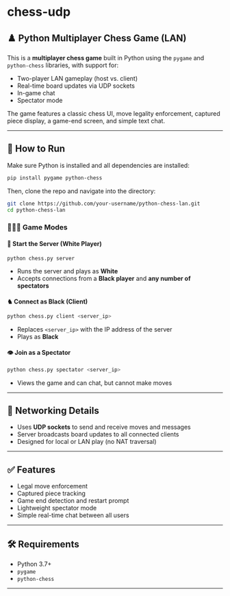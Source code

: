 # chess-udp

## ♟️ Python Multiplayer Chess Game (LAN)

This is a **multiplayer chess game** built in Python using the `pygame` and `python-chess` libraries, with support for:

- Two-player LAN gameplay (host vs. client)
- Real-time board updates via UDP sockets
- In-game chat
- Spectator mode

The game features a classic chess UI, move legality enforcement, captured piece display, a game-end screen, and simple text chat.

---

## 🚀 How to Run

Make sure Python is installed and all dependencies are installed:

```bash
pip install pygame python-chess
```

Then, clone the repo and navigate into the directory:

```bash
git clone https://github.com/your-username/python-chess-lan.git
cd python-chess-lan
```

### 🧑‍🤝‍🧑 Game Modes

#### 🏁 Start the Server (White Player)

```bash
python chess.py server
```

- Runs the server and plays as **White**
- Accepts connections from a **Black player** and **any number of spectators**

#### ♞ Connect as Black (Client)

```bash
python chess.py client <server_ip>
```

- Replaces `<server_ip>` with the IP address of the server
- Plays as **Black**

#### 👁 Join as a Spectator

```bash
python chess.py spectator <server_ip>
```

- Views the game and can chat, but cannot make moves

---

## 📡 Networking Details

- Uses **UDP sockets** to send and receive moves and messages
- Server broadcasts board updates to all connected clients
- Designed for local or LAN play (no NAT traversal)

---

## ✅ Features

- Legal move enforcement
- Captured piece tracking
- Game end detection and restart prompt
- Lightweight spectator mode
- Simple real-time chat between all users

---

## 🛠 Requirements

- Python 3.7+
- `pygame`
- `python-chess`

---
